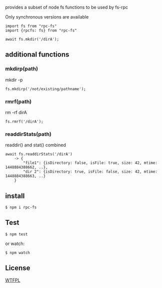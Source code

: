provides a subset of node fs functions to be used by fs-rpc

Only synchronous versions are available

```
import fs from "rpc-fs"
import {rpcfs: fs} from "rpc-fs"

await fs.mkdir('/dirA');

```

## additional functions

### mkdirp(path)

mkdir -p

```
fs.mkdirp('/not/existing/pathname');

```

### rmrf(path)
rm -rf dirA

```
fs.rmrf('/dirA');
```

### readdirStats(path)

readdir() and stat() combined

```
await fs.readdirStats('/dirA') 
	-> {
		"file1": {isDirectory: false, isFile: true, size: 42, mtime: 1448884388662, ..},
		"dir 2": {isDirectory: true, isFile: false, size: 42, mtime: 1448884388663, ..}
	}
```

## install

`$ npm i rpc-fs`

## Test

`$ npm test`

or watch:

`$ npm watch`


License
-------
[WTFPL](http://www.wtfpl.net/)